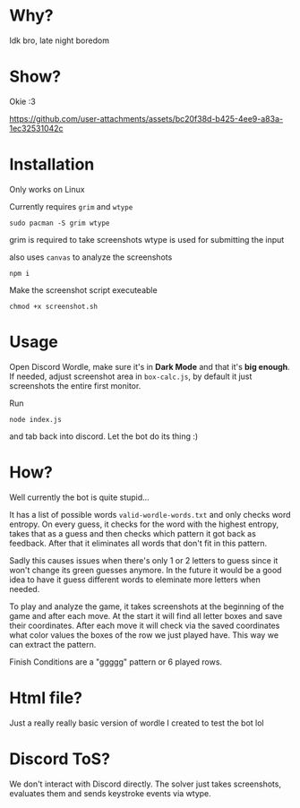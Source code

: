 # Why?
Idk bro, late night boredom

# Show?
Okie :3

https://github.com/user-attachments/assets/bc20f38d-b425-4ee9-a83a-1ec32531042c

# Installation
Only works on Linux

Currently requires `grim` and `wtype`
```
sudo pacman -S grim wtype
```
grim is required to take screenshots
wtype is used for submitting the input

also uses `canvas` to analyze the screenshots
```
npm i
```

Make the screenshot script executeable
```
chmod +x screenshot.sh
```

# Usage
Open Discord Wordle, make sure it's in **Dark Mode** and that it's **big enough**.
If needed, adjust screenshot area in `box-calc.js`, by default it just screenshots the entire first monitor.

Run
```
node index.js
```
and tab back into discord. 
Let the bot do its thing :)


# How?
Well currently the bot is quite stupid...

It has a list of possible words `valid-wordle-words.txt` and only checks word entropy.
On every guess, it checks for the word with the highest entropy, takes that as a guess and then checks which pattern it got back as feedback.
After that it eliminates all words that don't fit in this pattern.

Sadly this causes issues when there's only 1 or 2 letters to guess since it won't change its green guesses anymore.
In the future it would be a good idea to have it guess different words to eleminate more letters when needed.

To play and analyze the game, it takes screenshots at the beginning of the game and after each move.
At the start it will find all letter boxes and save their coordinates.
After each move it will check via the saved coordinates what color values the boxes of the row we just played have. This way we can extract the pattern.

Finish Conditions are a "ggggg" pattern or 6 played rows.

# Html file?
Just a really really basic version of wordle I created to test the bot lol

# Discord ToS?
We don't interact with Discord directly. The solver just takes screenshots, evaluates them and sends keystroke events via wtype.
